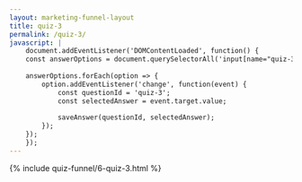 ```yaml
---
layout: marketing-funnel-layout
title: quiz-3
permalink: /quiz-3/
javascript: |
    document.addEventListener('DOMContentLoaded', function() {
    const answerOptions = document.querySelectorAll('input[name="quiz-3"]');
    
    answerOptions.forEach(option => {
        option.addEventListener('change', function(event) {
            const questionId = 'quiz-3';
            const selectedAnswer = event.target.value;
            
            saveAnswer(questionId, selectedAnswer);
        });
    });
    });
---
```


{% include quiz-funnel/6-quiz-3.html %}

